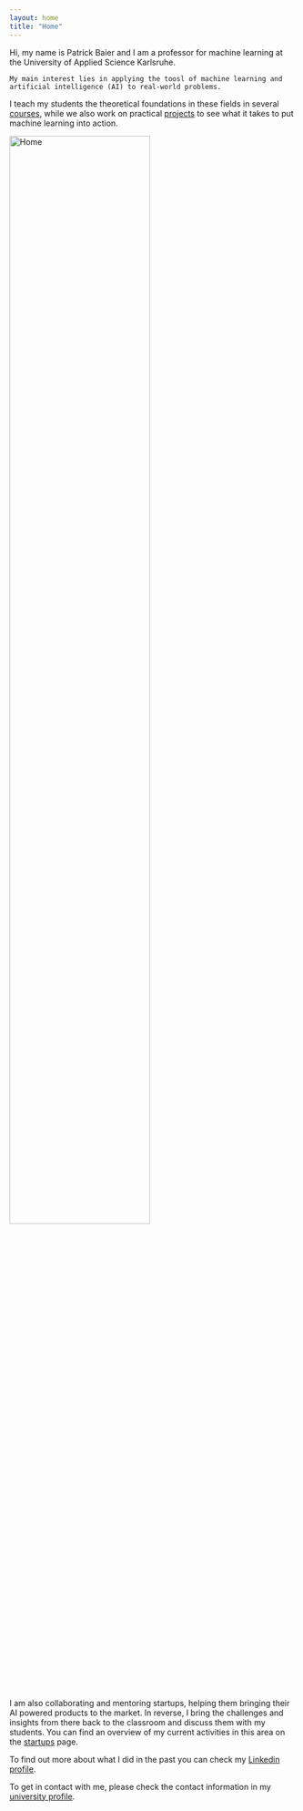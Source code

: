 ```yaml
---
layout: home
title: "Home"
---
```


<div class="row g-5 mb-5">
  <div class="col-md-6">
    Hi, my name is Patrick Baier and I am a professor for machine learning at the University of Applied Science Karlsruhe.

	My main interest lies in applying the toosl of machine learning and artificial intelligence (AI) to real-world problems.
  I teach my students the theoretical foundations in these fields in several
	<a href="https://pabair.github.io/courses.html">courses</a>, while we also work on practical <a href="https://pabair.github.io/projects.html">projects</a> to see what it takes to put machine learning into action. 
  </div>
  <div class="col-md-6">
    <img src="{{ site.github.url }}/assets/img/me.jpg" alt="Home" width="70%">
  </div>
</div>

 I am also collaborating and mentoring startups, helping them bringing their AI powered products to the market. In reverse, I bring the challenges and insights from there back to the classroom and discuss them with my students.
You can find an overview of my current activities in this area on the 
<a href="https://pabair.github.io/startups.html">startups</a> page.
<p>
To find out more about what I did in the past you can check my
<a href="https://www.linkedin.com/in/patrickbaier/">Linkedin profile</a>.

To get in contact with me, please check the contact information in my 
<a href="https://www.h-ka.de/die-hochschule-karlsruhe/organisation-personen/personen-a-z/person/patrick-baier">university profile</a>.
</p>

